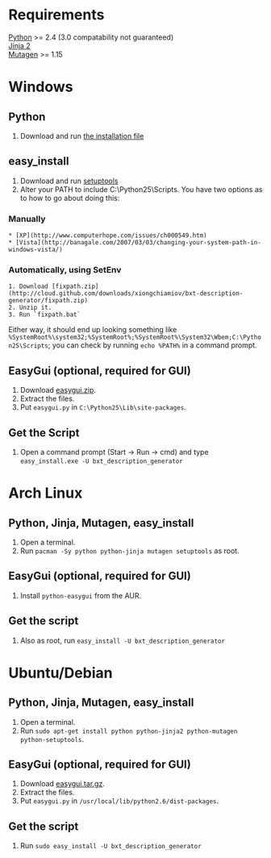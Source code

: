 Requirements
============
[Python](http://www.python.org/) >= 2.4 (3.0 compatability not guaranteed)  
[Jinja 2](http://jinja.pocoo.org/2/)  
[Mutagen](http://code.google.com/p/quodlibet/wiki/Mutagen)  >= 1.15  

Windows
=======
Python
------
1. Download and run [the installation file](http://www.python.org/ftp/python/2.5.4/python-2.5.4.msi)

easy_install
------------
1. Download and run [setuptools](http://pypi.python.org/packages/2.5/s/setuptools/setuptools-0.6c9.win32-py2.5.exe#md5=602d06054ec1165e995ae54ac30884d7)
2. Alter your PATH to include C:\Python25\Scripts.  You have two options as to how to go about doing this:
### Manually ###
	* [XP](http://www.computerhope.com/issues/ch000549.htm)
	* [Vista](http://banagale.com/2007/03/03/changing-your-system-path-in-windows-vista/)
### Automatically, using SetEnv ###
	1. Download [fixpath.zip](http://cloud.github.com/downloads/xiongchiamiov/bxt-description-generator/fixpath.zip)
	2. Unzip it.
	3. Run `fixpath.bat`
	
Either way, it should end up looking something like
`%SystemRoot%\system32;%SystemRoot%;%SystemRoot%\System32\Wbem;C:\Python25\Scripts`;
you can check by running `echo %PATH%` in a command prompt.

EasyGui (optional, required for GUI)
------------------------------------
1. Download [easygui.zip](http://easygui.sourceforge.net/current_version/easygui_v0.93.zip).
2. Extract the files.
3. Put `easygui.py` in `C:\Python25\Lib\site-packages`.

Get the Script
--------------
1. Open a command prompt (Start -> Run -> cmd) and type `easy_install.exe -U bxt_description_generator`

Arch Linux
==========
Python, Jinja, Mutagen, easy_install
---------------------------
1. Open a terminal.
2. Run `pacman -Sy python python-jinja mutagen setuptools` as root.

EasyGui (optional, required for GUI)
------------------------------------
1. Install `python-easygui` from the AUR.

Get the script
--------------
1. Also as root, run `easy_install -U bxt_description_generator`

Ubuntu/Debian
=============
Python, Jinja, Mutagen, easy_install
---------------------------
1. Open a terminal.
2. Run `sudo apt-get install python python-jinja2 python-mutagen python-setuptools`.

EasyGui (optional, required for GUI)
------------------------------------
1. Download [easygui.tar.gz](http://easygui.sourceforge.net/current_version/easygui_v0.93.tar.gz).
2. Extract the files.
3. Put `easygui.py` in `/usr/local/lib/python2.6/dist-packages`.

Get the script
--------------
1. Run `sudo easy_install -U bxt_description_generator`
